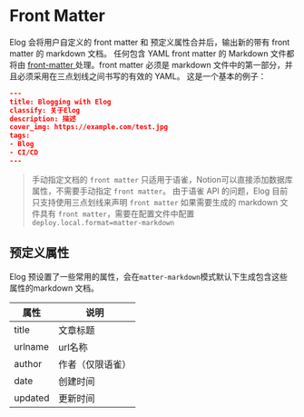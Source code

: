 # Front Matter
Elog 会将用户自定义的 front matter 和 预定义属性合并后，输出新的带有 front matter 的 markdown 文档。
任何包含 YAML front matter 的 Markdown 文件都将由 [front-matter ](https://www.npmjs.com/package/front-matter)处理。front matter 必须是 markdown 文件中的第一部分，并且必须采用在三点划线之间书写的有效的 YAML。 这是一个基本的例子：
```json
---
title: Blogging with Elog
classify: 关于Elog
description: 描述
cover_img: https://example.com/test.jpg
tags:
- Blog
- CI/CD
---
```
> 手动指定文档的 `front matter` 只适用于语雀，Notion可以直接添加数据库属性，不需要手动指定 `front matter`。
> 由于语雀 API 的问题，Elog 目前只支持使用三点划线来声明 `front matter`
> 如果需要生成的 markdown 文件具有 `front matter`，需要在配置文件中配置`deploy.local.format=matter-markdown`

## 预定义属性
Elog 预设置了一些常用的属性，会在`matter-markdown`模式默认下生成包含这些属性的markdown 文档。

| 属性 | 说明 |
| --- | --- |
| title | 文章标题 |
| urlname  | url名称 |
| author  | 作者（仅限语雀） |
| date  | 创建时间 |
| updated  | 更新时间 |

